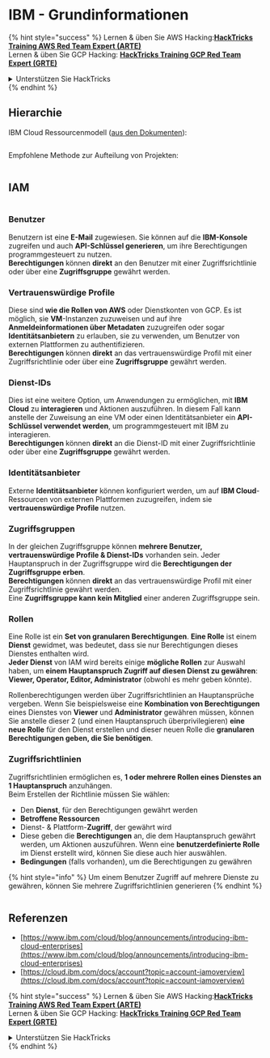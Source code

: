 # IBM - Grundinformationen

{% hint style="success" %}
Lernen & üben Sie AWS Hacking:<img src="../../.gitbook/assets/image (1) (1) (1) (1).png" alt="" data-size="line">[**HackTricks Training AWS Red Team Expert (ARTE)**](https://training.hacktricks.xyz/courses/arte)<img src="../../.gitbook/assets/image (1) (1) (1) (1).png" alt="" data-size="line">\
Lernen & üben Sie GCP Hacking: <img src="../../.gitbook/assets/image (2) (1).png" alt="" data-size="line">[**HackTricks Training GCP Red Team Expert (GRTE)**<img src="../../.gitbook/assets/image (2) (1).png" alt="" data-size="line">](https://training.hacktricks.xyz/courses/grte)

<details>

<summary>Unterstützen Sie HackTricks</summary>

* Überprüfen Sie die [**Abonnementpläne**](https://github.com/sponsors/carlospolop)!
* **Treten Sie der** 💬 [**Discord-Gruppe**](https://discord.gg/hRep4RUj7f) oder der [**Telegram-Gruppe**](https://t.me/peass) bei oder **folgen** Sie uns auf **Twitter** 🐦 [**@hacktricks\_live**](https://twitter.com/hacktricks_live)**.**
* **Teilen Sie Hacking-Tricks, indem Sie PRs an die** [**HackTricks**](https://github.com/carlospolop/hacktricks) und [**HackTricks Cloud**](https://github.com/carlospolop/hacktricks-cloud) GitHub-Repos senden.

</details>
{% endhint %}

## Hierarchie

IBM Cloud Ressourcenmodell ([aus den Dokumenten](https://www.ibm.com/blog/announcement/introducing-ibm-cloud-enterprises/)):

<figure><img src="../../.gitbook/assets/image (225).png" alt=""><figcaption></figcaption></figure>

Empfohlene Methode zur Aufteilung von Projekten:

<figure><img src="../../.gitbook/assets/image (239).png" alt=""><figcaption></figcaption></figure>

## IAM

<figure><img src="../../.gitbook/assets/image (266).png" alt=""><figcaption></figcaption></figure>

### Benutzer

Benutzern ist eine **E-Mail** zugewiesen. Sie können auf die **IBM-Konsole** zugreifen und auch **API-Schlüssel generieren**, um ihre Berechtigungen programmgesteuert zu nutzen.\
**Berechtigungen** können **direkt** an den Benutzer mit einer Zugriffsrichtlinie oder über eine **Zugriffsgruppe** gewährt werden.

### Vertrauenswürdige Profile

Diese sind **wie die Rollen von AWS** oder Dienstkonten von GCP. Es ist möglich, sie **VM**-Instanzen zuzuweisen und auf ihre **Anmeldeinformationen über Metadaten** zuzugreifen oder sogar **Identitätsanbietern** zu erlauben, sie zu verwenden, um Benutzer von externen Plattformen zu authentifizieren.\
**Berechtigungen** können **direkt** an das vertrauenswürdige Profil mit einer Zugriffsrichtlinie oder über eine **Zugriffsgruppe** gewährt werden.

### Dienst-IDs

Dies ist eine weitere Option, um Anwendungen zu ermöglichen, mit **IBM Cloud** zu **interagieren** und Aktionen auszuführen. In diesem Fall kann anstelle der Zuweisung an eine VM oder einen Identitätsanbieter ein **API-Schlüssel verwendet werden**, um programmgesteuert mit IBM zu interagieren.\
**Berechtigungen** können **direkt** an die Dienst-ID mit einer Zugriffsrichtlinie oder über eine **Zugriffsgruppe** gewährt werden.

### Identitätsanbieter

Externe **Identitätsanbieter** können konfiguriert werden, um auf **IBM Cloud**-Ressourcen von externen Plattformen zuzugreifen, indem sie **vertrauenswürdige Profile** nutzen.

### Zugriffsgruppen

In der gleichen Zugriffsgruppe können **mehrere Benutzer, vertrauenswürdige Profile & Dienst-IDs** vorhanden sein. Jeder Hauptanspruch in der Zugriffsgruppe wird die **Berechtigungen der Zugriffsgruppe erben**.\
**Berechtigungen** können **direkt** an das vertrauenswürdige Profil mit einer Zugriffsrichtlinie gewährt werden.\
Eine **Zugriffsgruppe kann kein Mitglied** einer anderen Zugriffsgruppe sein.

### Rollen

Eine Rolle ist ein **Set von granularen Berechtigungen**. **Eine Rolle** ist einem **Dienst** gewidmet, was bedeutet, dass sie nur Berechtigungen dieses Dienstes enthalten wird.\
**Jeder Dienst** von IAM wird bereits einige **mögliche Rollen** zur Auswahl haben, um **einem Hauptanspruch Zugriff auf diesen Dienst zu gewähren**: **Viewer, Operator, Editor, Administrator** (obwohl es mehr geben könnte).

Rollenberechtigungen werden über Zugriffsrichtlinien an Hauptansprüche vergeben. Wenn Sie beispielsweise eine **Kombination von Berechtigungen** eines Dienstes von **Viewer** und **Administrator** gewähren müssen, können Sie anstelle dieser 2 (und einen Hauptanspruch überprivilegieren) **eine neue Rolle** für den Dienst erstellen und dieser neuen Rolle die **granularen Berechtigungen geben, die Sie benötigen**.

### Zugriffsrichtlinien

Zugriffsrichtlinien ermöglichen es, **1 oder mehrere Rollen eines Dienstes an 1 Hauptanspruch** anzuhängen.\
Beim Erstellen der Richtlinie müssen Sie wählen:

* Den **Dienst**, für den Berechtigungen gewährt werden
* **Betroffene Ressourcen**
* Dienst- & Plattform-**Zugriff**, der gewährt wird
* Diese geben die **Berechtigungen** an, die dem Hauptanspruch gewährt werden, um Aktionen auszuführen. Wenn eine **benutzerdefinierte Rolle** im Dienst erstellt wird, können Sie diese auch hier auswählen.
* **Bedingungen** (falls vorhanden), um die Berechtigungen zu gewähren

{% hint style="info" %}
Um einem Benutzer Zugriff auf mehrere Dienste zu gewähren, können Sie mehrere Zugriffsrichtlinien generieren
{% endhint %}

<figure><img src="../../.gitbook/assets/image (248).png" alt=""><figcaption></figcaption></figure>

## Referenzen

* [https://www.ibm.com/cloud/blog/announcements/introducing-ibm-cloud-enterprises](https://www.ibm.com/cloud/blog/announcements/introducing-ibm-cloud-enterprises)
* [https://cloud.ibm.com/docs/account?topic=account-iamoverview](https://cloud.ibm.com/docs/account?topic=account-iamoverview)

{% hint style="success" %}
Lernen & üben Sie AWS Hacking:<img src="../../.gitbook/assets/image (1) (1) (1) (1).png" alt="" data-size="line">[**HackTricks Training AWS Red Team Expert (ARTE)**](https://training.hacktricks.xyz/courses/arte)<img src="../../.gitbook/assets/image (1) (1) (1) (1).png" alt="" data-size="line">\
Lernen & üben Sie GCP Hacking: <img src="../../.gitbook/assets/image (2) (1).png" alt="" data-size="line">[**HackTricks Training GCP Red Team Expert (GRTE)**<img src="../../.gitbook/assets/image (2) (1).png" alt="" data-size="line">](https://training.hacktricks.xyz/courses/grte)

<details>

<summary>Unterstützen Sie HackTricks</summary>

* Überprüfen Sie die [**Abonnementpläne**](https://github.com/sponsors/carlospolop)!
* **Treten Sie der** 💬 [**Discord-Gruppe**](https://discord.gg/hRep4RUj7f) oder der [**Telegram-Gruppe**](https://t.me/peass) bei oder **folgen** Sie uns auf **Twitter** 🐦 [**@hacktricks\_live**](https://twitter.com/hacktricks_live)**.**
* **Teilen Sie Hacking-Tricks, indem Sie PRs an die** [**HackTricks**](https://github.com/carlospolop/hacktricks) und [**HackTricks Cloud**](https://github.com/carlospolop/hacktricks-cloud) GitHub-Repos senden.

</details>
{% endhint %}
